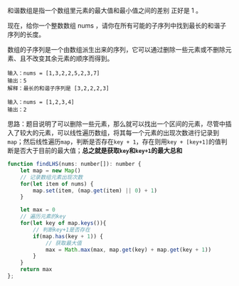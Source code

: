 和谐数组是指一个数组里元素的最大值和最小值之间的差别 正好是 1 。

现在，给你一个整数数组 nums ，请你在所有可能的子序列中找到最长的和谐子序列的长度。

数组的子序列是一个由数组派生出来的序列，它可以通过删除一些元素或不删除元素、且不改变其余元素的顺序而得到。

```
输入：nums = [1,3,2,2,5,2,3,7]
输出：5
解释：最长的和谐子序列是 [3,2,2,2,3]

输入：nums = [1,2,3,4]
输出：2
```

思路：题目说明了可以删除一些元素，那么就可以找出一个区间的元素，尽管中插入了较大的元素，可以线性遍历数组，将其每一个元素的出现次数进行记录到`map`；然后线性遍历`map`，判断是否存在`key + 1`，存在则用`key + [key+1]`的值判断是否大于目前的最大值；**总之就是获取`key`和`key+1`的最大总和**

```js
function findLHS(nums: number[]): number {
    let map = new Map()
    // 记录数组元素出现次数
    for(let item of nums) {
        map.set(item, (map.get(item) || 0) + 1)
    }

    let max = 0
    // 遍历元素的key
    for(let key of map.keys()){
        // 判断key+1是否存在
        if(map.has(key + 1)) {
            // 获取最大值
            max = Math.max(max, map.get(key) + map.get(key + 1))
        }
    }
    return max
};

```

